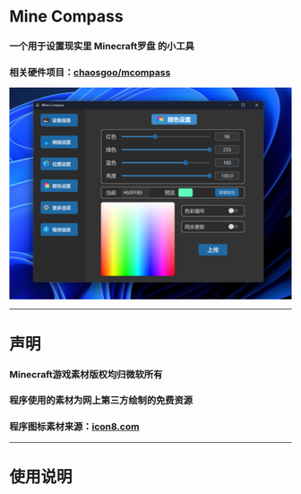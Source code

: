 # **Mine Compass**

### 一个用于设置现实里 Minecraft罗盘 的小工具

### 相关硬件项目：[chaosgoo/mcompass](https://github.com/chaosgoo/mcompass)

![项目主图](https://github.com/zzydd/MineCompass/blob/main/images/show-main.png?raw=true "项目主图")

---



# 声明

### Minecraft游戏素材版权均归微软所有

### 程序使用的素材为网上第三方绘制的免费资源

### 程序图标素材来源：[icon8.com](https://igoutu.cn/icons)

---



# 使用说明
